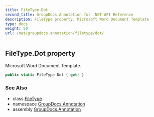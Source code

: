 ```yaml
---
title: FileType.Dot
second_title: GroupDocs.Annotation for .NET API Reference
description: FileType property. Microsoft Word Document Template
type: docs
weight: 50
url: /net/groupdocs.annotation/filetype/dot/
---
```

## FileType.Dot property

Microsoft Word Document Template.

```csharp
public static FileType Dot { get; }
```

### See Also

* class [FileType](../)
* namespace [GroupDocs.Annotation](../../filetype/)
* assembly [GroupDocs.Annotation](../../../)


